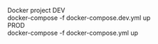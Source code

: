 Docker project
DEV
<br>
docker-compose -f docker-compose.dev.yml up
<br>
PROD
<br>
docker-compose -f docker-compose.yml up
